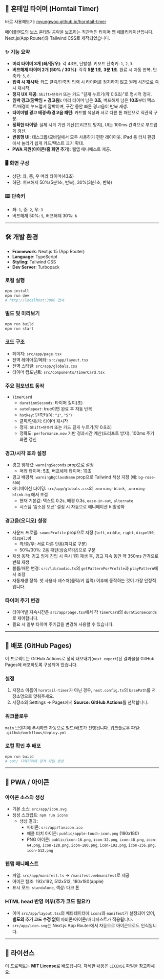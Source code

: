 ## 🐉 혼테일 타이머 (Horntail Timer)

바로 사용해보기: [myungwoo.github.io/horntail-timer](https://myungwoo.github.io/horntail-timer/)

메이플랜드의 보스 혼테일 공략을 보조하는 직관적인 타이머 웹 애플리케이션입니다.
Next.js(App Router)와 Tailwind CSS로 제작되었습니다.

### ✨ 기능 요약
- **머리 타이머 3개 (좌/중/우)**: 각 43초, 단발성. 키보드 단축키: `1`, `2`, `3`.
- **버프해제 타이머 2개 (50% / 30%)**: 각각 **5분 1초**, **3분 1초**. 완료 시 자동 반복. 단축키: `5`, `6`.
- **입력 시 재시작**: 카드 클릭/단축키 입력 시 타이머를 정지하지 않고 원래 시간으로 즉시 재시작.
- **정지 UX 제공**: `Shift+단축키` 또는 카드 "길게 누르기(약 0.6초)"로 명시적 정지.
- **임박 경고(깜빡임 + 경고음)**: 머리 타이머 남은 **3초**, 버프해제 남은 **10초**부터 텍스트/배경이 부드럽게 깜빡이며, 구간 동안 빠른 경고음이 반복 재생.
- **타이머별 경고 배경색/경고음 패턴**: 카드별 색상과 서로 다른 톤 패턴으로 직관적 구분.
- **정확한 타이밍**: 실제 시계 기반 계산(드리프트 방지), UI는 100ms 간격으로 부드럽게 갱신.
- **반응형 UI**: 데스크톱/모바일에서 모두 사용하기 편한 레이아웃. iPad 등 터치 환경에서 눌리기 쉽게 카드/텍스트 크기 확대.
- **PWA 지원(아이콘/홈 화면 추가)**: 웹앱 매니페스트 제공.

### 🖥 화면 구성
- 상단: 좌, 중, 우 머리 타이머(43초)
- 하단: 버프해제 50%(5분1초, 반복), 30%(3분1초, 반복)

### ⌨️ 단축키
- 좌: `1`, 중: `2`, 우: `3`
- 버프해제 50%: `5`, 버프해제 30%: `6`

---

## 🛠 개발 환경
- **Framework**: Next.js 15 (App Router)
- **Language**: TypeScript
- **Styling**: Tailwind CSS
- **Dev Server**: Turbopack

### 로컬 실행
```bash
npm install
npm run dev
# http://localhost:3000 접속
```

### 빌드 및 미리보기
```bash
npm run build
npm run start
```

### 코드 구조
- 페이지: `src/app/page.tsx`
- 전역 레이아웃/메타: `src/app/layout.tsx`
- 전역 스타일: `src/app/globals.css`
- 타이머 컴포넌트: `src/components/TimerCard.tsx`

### 주요 컴포넌트 동작
- `TimerCard`
  - `durationSeconds`: 타이머 길이(초)
  - `autoRepeat`: true이면 완료 후 자동 반복
  - `hotkey`: 단축키(예: `"1"`, `"5"`)
  - 클릭/단축키: 타이머 재시작
  - 정지: `Shift+단축키` 또는 카드 길게 누르기(약 0.6초)
  - 정확도: `performance.now` 기반 경과시간 계산(드리프트 방지), 100ms 주기 화면 갱신

### 경고/시각 효과 설정
- 경고 임계값: `warningSeconds` prop으로 설정
  - 머리 타이머: 5초, 버프해제 타이머: 10초
- 경고 배경색: `warningBgClassName` prop으로 Tailwind 색상 지정 (예: `bg-rose-500`)
- 애니메이션 타이밍: `src/app/globals.css`의 `.warning-blink`, `.warning-blink-bg` 에서 조절
  - 현재 기본값: 텍스트 0.2s, 배경 0.3s, `ease-in-out`, `alternate`
  - 시스템 ‘감소된 모션’ 설정 시 자동으로 애니메이션 비활성화

### 경고음(오디오) 설정
- 사운드 프로필: `soundProfile` prop으로 지정 (`left`, `middle`, `right`, `dispel50`, `dispel30`)
  - 좌/중/우: 서로 다른 단음(피치로 구분)
  - 50%/30%: 2음 패턴(상승/하강)으로 구분
- 재생 동작: 경고 임계 진입 시 즉시 1회 재생 후, 경고 지속 동안 약 350ms 간격으로 반복 재생
- 볼륨/패턴 변경: `src/lib/audio.ts`의 `getPatternForProfile`과 `playPattern`에서 조정
- 자동재생 정책: 첫 사용자 제스처(클릭/키 입력) 이후에 동작하는 것이 가장 안정적입니다.

### 타이머 주기 변경
- 타이머별 지속시간은 `src/app/page.tsx`에서 각 `TimerCard`의 `durationSeconds`로 제어합니다.
- 필요 시 일부 타이머 주기값을 변경해 사용할 수 있습니다.

---

## 🚀 배포 (GitHub Pages)
이 프로젝트는 GitHub Actions로 정적 내보내기(`next export`)된 결과물을 GitHub Pages에 배포하도록 구성되어 있습니다.

### 설정
1. 저장소 이름이 `horntail-timer`가 아닌 경우, `next.config.ts`의 `basePath`를 저장소명으로 맞춰주세요.
2. 저장소의 Settings → Pages에서 **Source: GitHub Actions**를 선택합니다.

### 워크플로우
`main` 브랜치에 푸시하면 자동으로 빌드/배포가 진행됩니다. 워크플로우 파일: `.github/workflows/deploy.yml`

### 로컬 확인 후 배포
```bash
npm run build
# out/ 디렉터리에 정적 파일 생성
```

---

## 📱 PWA / 아이콘

### 아이콘 소스와 생성
- 기본 소스: `src/app/icon.svg`
- 생성 스크립트: `npm run icons`
  - 생성 결과:
    - 파비콘: `src/app/favicon.ico`
    - 애플 터치 아이콘: `public/apple-touch-icon.png` (180x180)
    - PNG 아이콘: `public/icon-16.png`, `icon-32.png`, `icon-48.png`, `icon-64.png`, `icon-128.png`, `icon-180.png`, `icon-192.png`, `icon-256.png`, `icon-512.png`

### 웹앱 매니페스트
- 파일: `src/app/manifest.ts` → `/manifest.webmanifest`로 제공
- 아이콘 참조: 192x192, 512x512, 180x180(apple)
- 표시 모드: `standalone`, 색상: 다크 톤

### HTML head 반영 여부(추가 코드 필요?)
- 이미 `src/app/layout.tsx`의 메타데이터에 `icons`와 `manifest`가 설정되어 있어, **별도의 추가 코드 수정 없이** 파비콘/아이콘/매니페스트가 적용됩니다.
- `src/app/icon.svg`는 Next.js App Router에서 자동으로 아이콘으로도 인식됩니다.

---

## 📄 라이선스
이 프로젝트는 **MIT License**로 배포됩니다. 자세한 내용은 `LICENSE` 파일을 참고하세요.
